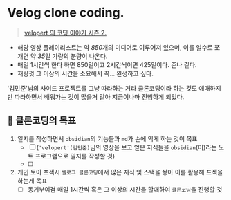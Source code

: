 # __Velog__ clone coding.

  

> [velopert 의 코딩 이야기 시즌 2.](https://www.youtube.com/watch?v=WEC6ATuP9Vo&list=PL9FpF_z-xR_FEhguHXMOvCErayV2Huezy&ab_channel=MinjunKim)


- 해당 영상 플레이리스트는 약 *850*개의 미디어로 이루어져 있으며, 이를 일수로 쪼개면 약 *35*일 가량의 분량이 나온다.
- 매일 1시간씩 한다 하면 850일이고 2시간씩이면 425일이다. 존나 길다.
- 재량껏 그 이상의 시간을 소요해서 꼭... 완성하고 싶다.


'김민준'님의 사이드 프로젝트를 그냥 따라하는 거라 클론코딩이라 하는 것도 애매하지만
 따라하면서 배워가는 것이 많을거 같아 지금이나마 진행하게 되었다.


## 🌰 클론코딩의 목표

1. 일지를 작성하면서 `obsidian`의 기능들과 `md`가 손에 익게 하는 것이 목표 
   - [ ] (`'velopert'(김민준)`님의 영상을 보고 얻은 지식들을 `obsidian`(이)라는 노트 프로그램으로 일지를 작성할 것)
   - [ ] 
2. 개인 토이 프젝시 `벨로그 클론코딩`에서 많은 지식 및 스택을 쌓아 이를 활용해 프젝을 하는게 목표
   - [ ] 동기부여겸 매일 1시간씩 혹은 그 이상의 시간을 할애하여 `클론코딩`을 진행할 것
